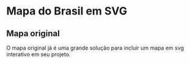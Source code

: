 # Mapa do Brasil em SVG

## Mapa original
O mapa original já é uma grande solução para incluir um mapa em svg interativo em seu projeto.
